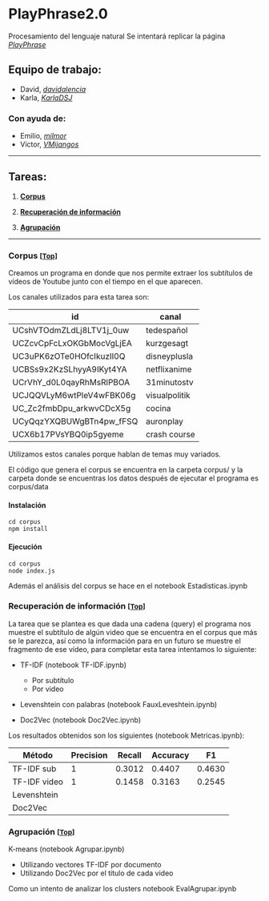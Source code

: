 # PlayPhrase2.0
Procesamiento del lenguaje natural
Se intentará replicar la página [*PlayPhrase*](https://www.playphrase.me/#/search) 

## Equipo de trabajo:
- David, [*davidalencia*](https://github.com/davidalencia)
- Karla, [*KarlaDSJ*](https://github.com/KarlaDSJ)

### Con ayuda de:
- Emilio, [*milmor*](https://github.com/milmor)
- Víctor, [*VMijangos*](https://github.com/VMijangos)
___

<a id="indice"></a>
## Tareas:

1. [**Corpus**](#corpus)

2. [**Recuperación de información**](#RI)

3. [**Agrupación**](#clusters)
___

<a id="corpus"></a>
### Corpus <small>[[Top](#indice)]</small>
Creamos un programa en donde que nos permite extraer los subtítulos de vídeos de Youtube junto con el tiempo en el que aparecen.

Los canales utilizados para esta tarea son:

|           id            |    canal      |
|-------------------------|---------------|
|UCshVTOdmZLdLj8LTV1j_0uw | tedespañol    |
|UCZcvCpFcLxOKGbMocVgLjEA | kurzgesagt    |
|UC3uPK6zOTe0HOfcIkuzII0Q | disneyplusla  |
|UCBSs9x2KzSLhyyA9IKyt4YA | netflixanime  |
|UCrVhY_d0L0qayRhMsRlPBOA | 31minutostv   |
|UCJQQVLyM6wtPleV4wFBK06g | visualpolitik |
|UC_Zc2fmbDpu_arkwvCDcX5g | cocina        |
|UCyQqzYXQBUWgBTn4pw_fFSQ | auronplay     |
|UCX6b17PVsYBQ0ip5gyeme   | crash course  |

Utilizamos estos canales porque hablan de temas muy variados.

El código que genera el corpus se encuentra en la carpeta corpus/ y la carpeta donde se encuentras los datos después de ejecutar el programa es corpus/data

#### Instalación 
```
cd corpus
npm install
```

#### Ejecución
```
cd corpus
node index.js
```

Además el análisis del corpus se hace en el notebook Estadisticas.ipynb

<a id="RI"></a>
### Recuperación de información <small>[[Top](#indice)]</small>
La tarea que se plantea es que dada una cadena (query) el programa nos muestre el subtítulo de algún video que se encuentra en el corpus que más se le parezca, así como la información para en un futuro se muestre el fragmento de ese vídeo, para completar esta tarea intentamos lo siguiente:

- TF-IDF (notebook TF-IDF.ipynb)
    - Por subtítulo
    - Por video

- Levenshtein con palabras (notebook FauxLeveshtein.ipynb)

- Doc2Vec (notebook Doc2Vec.ipynb)

Los resultados obtenidos son los siguientes (notebook Metricas.ipynb):

|   Método    | Precision | Recall | Accuracy |   F1   |
|-------------|-----------|--------|----------|--------|
|TF-IDF sub   |     1     | 0.3012 |  0.4407  | 0.4630 |
|TF-IDF video |     1     | 0.1458 |  0.3163  | 0.2545 |
|Levenshtein  |           |        |          |        |
|Doc2Vec      |           |        |          |        |


<a id="clusters"></a>
### Agrupación <small>[[Top](#indice)]</small>

K-means (notebook Agrupar.ipynb)

- Utilizando vectores TF-IDF por documento
- Utilizando Doc2Vec por el título de cada video

Como un intento de analizar los clusters notebook EvalAgrupar.ipynb

